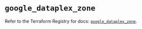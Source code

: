 # `google_dataplex_zone`

Refer to the Terraform Registry for docs: [`google_dataplex_zone`](https://registry.terraform.io/providers/hashicorp/google/6.40.0/docs/resources/dataplex_zone).
